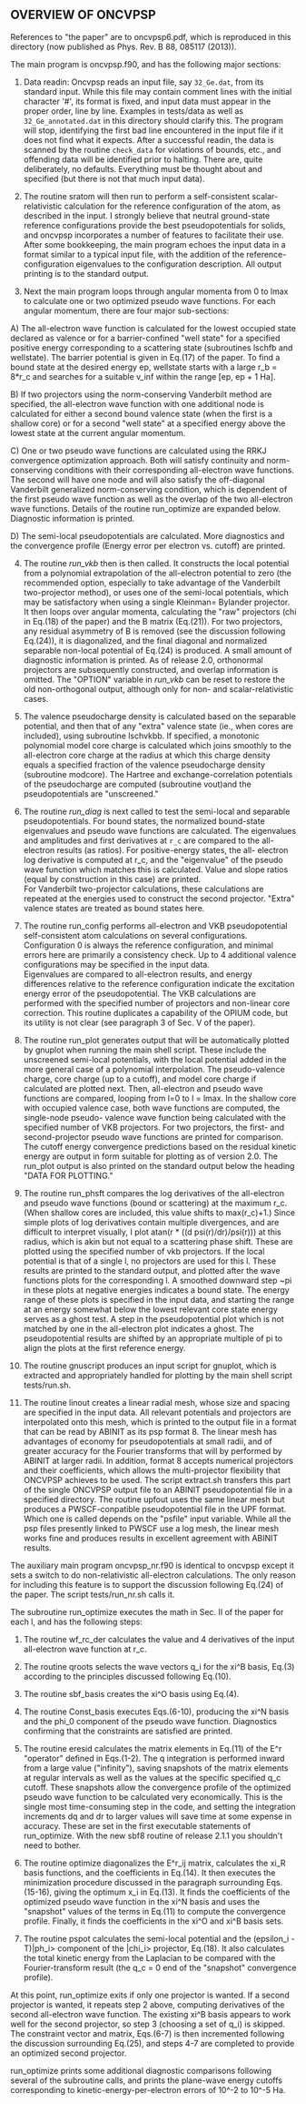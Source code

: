 ﻿## OVERVIEW OF ONCVPSP

References to "the paper" are to oncvpsp6.pdf, which is reproduced in this
directory (now published as Phys. Rev. B 88, 085117 (2013)).


The main program is oncvpsp.f90, and has the following major sections:

1) Data readin: Oncvpsp reads an input file, say `32_Ge.dat`, from its standard
   input.  While this file may contain comment lines with the initial character
   '#', its format is fixed, and input data must appear in the proper order,
   line by line.  Examples in tests/data as well as `32_Ge_annotated.dat` in
   this directory should clarify this.  The program will stop, identifying
   the first bad line encountered in the input file if it does not find what
   it expects.  After a successful readin, the data is scanned by the
   routine `check_data` for violations of bounds, etc., and offending data will
   be identified prior to halting.  There are, quite deliberately, no defaults.
   Everything must be thought about and specified (but there is not that much
   input data).

2) The routine sratom will then run to perform a self-consistent scalar-
   relativistic calculation for the reference configuration of the atom,
   as described in the input.  I strongly believe that neutral ground-state
   reference configurations provide the best pseudopotentials for solids,
   and oncvpsp incorporates a number of features to facilitate their use.
   After some bookkeeping, the main program echoes the input data in a format
   similar to a typical input file, with the addition of the reference-
   configuration eigenvalues to the configuration description.  All output
   printing is to the standard output.

3) Next the main program loops through angular momenta from 0 to lmax to
   calculate one or two optimized pseudo wave functions.  For each angular 
   momentum, there are four major sub-sections:

  A) The all-electron wave function is calculated for the lowest occupied
     state declared as valence or for a barrier-confined "well state" for a 
     specified positive energy corresponding to a scattering state
     (subroutines lschfb and wellstate).  The barrier potential is given
     in Eq.(17) of the paper.  To find a bound state at the desired
     energy ep, wellstate starts with a large r_b = 8*r_c and searches
     for a suitable v_inf within the range [ep, ep + 1 Ha].

  B) If two projectors using the norm-conserving Vanderbilt method are
     specified, the all-electron wave function with one additional node is
     calculated for either a second bound valence state (when the first 
     is a shallow core) or for a second "well state" at a specified energy 
     above the lowest state at the current angular momentum.

  C) One or two pseudo wave functions are calculated using the RRKJ
     convergence optimization approach.  Both will satisfy continuity
     and norm-conserving conditions with their corresponding all-electron 
     wave functions.  The second will have one node and will also satisfy
     the off-diagonal Vanderbilt generalized norm-conserving condition,
     which is dependent of the first pseudo wave function as well as the 
     overlap of the two all-electron wave functions.  Details of the
     routine run_optimize are expanded below. Diagnostic information is 
     printed.

  D) The semi-local pseudopotentials are calculated.  More diagnostics 
     and the convergence profile (Energy error per electron vs. cutoff) 
     are printed.

4) The routine *run_vkb* then is then called.  It constructs the local 
   potential from a polynomial extrapolation of the all-electron potential 
   to zero (the recommended option, especially to take advantage of the
   Vanderbilt two-projector method), or uses one of the semi-local
   potentials, which may be satisfactory when using a single Kleinman=
   Bylander projector.  It then loops over angular momenta, calculating
   the "raw" projectors (chi in Eq.(18) of the paper) and the B matrix
   (Eq.(21)).  For two projectors, any residual asymmetry  of B is
   removed (see the discussion following Eq.(24)), it is diagonalized,
   and the final diagonal and normalized separable non-local potential
   of Eq.(24) is produced.  A small amount of diagnostic information is
   printed.  As of release 2.0, orthonormal projectors are subsequently
   constructed, and overlap information is omitted.  The "OPTION"
   variable in *run_vkb* can be reset to restore the old non-orthogonal
   output, although only for non- and scalar-relativistic cases.

5) The valence pseudocharge density is calculated based on the separable 
   potential, and then that of any "extra" valence state (ie., when cores
   are included), using subroutine lschvkbb.  If specified, a monotonic
   polynomial model core charge is calculated which joins smoothly to
   the all-electron core charge at the radius at which this charge density
   equals a specified fraction of the valence pseudocharge density
   (subroutine modcore).  The Hartree and exchange-correlation potentials
   of the pseudocharge are computed (subroutine vout)and the pseudopotentials 
   are "unscreened."

6) The routine *run_diag* is next called to test the semi-local and separable
   pseudopotentials.  For bound states, the normalized bound-state
   eigenvalues and pseudo wave functions are calculated.  The eigenvalues
   and amplitudes and first derivatives at `r_c` are compared to the all-
   electron results (as ratios).  For positive-energy states, the all-
   electron log derivative is computed at r_c, and the "eigenvalue" of 
   the pseudo wave function which matches this is calculated.  Value and
   slope ratios (equal by construction in this case) are printed.  
   For Vanderbilt two-projector calculations, these calculations are 
   repeated at the energies used to construct the second projector.
   "Extra" valence states are treated as bound states here.


7) The routine run_config performs all-electron and VKB pseudopotential
   self-consistent atom calculations on several configurations.  
   Configuration 0 is always the reference configuration, and minimal 
   errors here are primarily a consistency check.  Up to 4 additional 
   valence configurations may be specified in the input data.  
   Eigenvalues are compared to all-electron results, and energy differences 
   relative to the reference configuration indicate the excitation energy 
   error of the pseudopotential.  The VKB calculations are performed with 
   the specified number of projectors and non-linear core correction.
   This routine duplicates a capability of the OPIUM code, but its utility
   is not clear (see paragraph 3 of Sec. V of the paper).

8) The routine run_plot generates output that will be automatically
   plotted by gnuplot when running the main shell script.  These include the
   unscreened semi-local potentials, with the local potential added in
   the more general case of a polynomial interpolation.  The pseudo-valence 
   charge, core charge (up to a cutoff), and model core charge if calculated 
   are plotted next.  Then, all-electron and pseudo wave functions are 
   compared, looping from l=0 to l = lmax.  In the shallow core with occupied 
   valence case, both wave functions are computed, the single-node pseudo-
   valence wave function being calculated with the specified number of VKB 
   projectors.  For two projectors, the first- and second-projector pseudo
   wave functions are printed for comparison.  The cutoff energy convergence
   predictions based on the residual kinetic energy are output in form
   suitable for plotting as of version 2.0.  The run_plot output is also 
   printed on the standard output below the heading "DATA FOR PLOTTING."

9) The routine run_phsft compares the log derivatives of the all-electron
   and pseudo wave functions (bound or scattering) at the maximum r_c.
   (When shallow cores are included, this value shifts to max(r_c)+1.)
   Since simple plots of log derivatives contain multiple divergences, and 
   are difficult to interpret visually, I plot atan(r * ((d psi(r)/dr)/psi(r)))
   at this radius, which is akin but not equal to a scattering phase shift.
   These are plotted using the specified number of vkb projectors.  If the 
   local potential is that of a single l, no projectors are used for this l.
   These results are printed to the standard output, and plotted after
   the wave functions plots for the corresponding l.  A smoothed downward step 
   ~pi in these plots at negative energies indicates a bound state.  The energy 
   range of these plots is specified in the input data, and starting the 
   range at an energy somewhat below the lowest relevant core state energy 
   serves as a ghost test.  A step in the pseudopotential plot which is not
   matched by one in the all-electron plot indicates a ghost.  The
   pseudopotential results are shifted by an appropriate multiple of
   pi to align the plots at the first reference energy.

10) The routine gnuscript produces an input script for gnuplot, which is
    extracted and appropriately handled for plotting by the main shell
    script tests/run.sh.

11) The routine linout creates a linear radial mesh, whose size and spacing
    are specified in the input data.  All relevant potentials and projectors 
    are interpolated onto this mesh, which is printed to the output file in 
    a format that can be read by ABINIT as its psp format 8.  The linear 
    mesh has advantages of economy for pseudopotentials at small radii, and 
    of greater accuracy for the Fourier transforms that will by performed by 
    ABINIT at larger radii.  In addition, format 8 accepts numerical 
    projectors and their coefficients, which allows the multi-projector 
    flexibility that ONCVPSP achieves to be used.  The script extract.sh 
    transfers this part of the single ONCVPSP output file to an ABINIT 
    pseudopotential file in a specified directory.  The routine upfout
    uses the same linear mesh but produces a PWSCF-conpatible pseudopotential
    file in the UPF format.  Which one is called depends on the "psfile" 
    input variable.  While all the psp files presently linked to PWSCF use 
    a log mesh, the linear mesh works fine and produces results in excellent
    agreement with ABINIT results.


The auxiliary main program oncvpsp_nr.f90 is identical to oncvpsp except it
sets a switch to do non-relativistic all-electron calculations.  The only
reason for including this feature is to support the discussion following
Eq.(24) of the paper.  The script tests/run_nr.sh calls it.

The subroutine run_optimize executes the math in Sec. II of the paper for
each l, and has the following steps:

1) The routine wf_rc_der calculates the value and 4 derivatives of the
   input all-electron wave function at r_c.

2) The routine qroots selects the wave vectors q_i for the xi^B basis,
   Eq.(3) according to the principles discussed following Eq.(10).

3) The routine sbf_basis creates the xi^O basis using Eq.(4).

4) The routine Const_basis executes Eqs.(6-10), producing the xi^N basis
   and the phi_0 component of the pseudo wave function.  Diagnostics
   confirming that the constraints are satisfied are printed.

5) The routine eresid calculates the matrix elements in Eq.(11) of the
   E^r "operator" defined in Eqs.(1-2).  The q integration is performed
   inward from a large value ("infinity"), saving snapshots of the matrix
   elements at regular intervals as well as the values at the specific
   specified q_c cutoff.  These snapshots allow the convergence profile
   of the optimized pseudo wave function to be calculated very economically.
   This is the single most time-consuming step in the code, and setting
   the integration increments dq and dr to larger values will save time
   at some expense in accuracy.  These are set in the first executable
   statements of run_optimize.  With the new sbf8 routine of release 2.1.1
   you shouldn't need to  bother.

6) The routine optimize diagonalizes the E^r_ij matrix, calculates the
   xi_R basis functions, and the coefficients in Eq.(14).  It then
   executes the minimization procedure discussed in the paragraph
   surrounding Eqs.(15-16), giving the optimum x_i in Eq.(13).
   It finds the coefficients of the optimized pseudo wave function
   in the xi^N basis and uses the "snapshot" values of the terms in
   Eq.(11) to compute the convergence profile.  Finally, it finds 
   the coefficients in the xi^O and xi^B basis sets.

7) The routine pspot calculates the semi-local potential and the
   (epsilon_i - T)|ph_i> component of the |chi_i> projector, Eq.(18).
   It also calculates the total kinetic energy from the Laplacian to
   be compared with the Fourier-transform result (the q_c = 0 end
   of the "snapshot" convergence profile).
 
At this point, run_optimize exits if only one projector is wanted.
If a second projector is wanted, it repeats step 2 above, computing
derivatives of the second all-electron wave function.  The existing
xi^B basis appears to work well for the second projector, so step 3
(choosing a set of q_i) is skipped.  The constraint vector and matrix,
Eqs.(6-7) is then incremented following the discussion surrounding
Eq.(25), and steps 4-7 are completed to provide an optimized second
projector.

run_optimize prints some additional diagnostic comparisons following
several of the subroutine calls, and prints the plane-wave energy
cutoffs corresponding to kinetic-energy-per-electron errors of 10^-2 to
10^-5 Ha.
